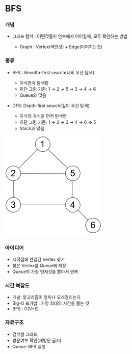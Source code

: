 # BFS

### 개념

- 그래프 탐색 : 어떤것들이 연속해서 이어질때, 모두 확인하는 방법

  - Graph : Vertex(어떤것) + Edge(이어지는것)

  

### 종류

- BFS : Breadth-first search(너비 우선 탐색)

  - 자식먼저 탐색함
  - 하단 그림 기준: 1 → 2 → 5 → 3 → 4 → 6
  - Queue와 맞음

  

- DFS: Depth-first search(깊이 우선 탐색)

  - 자식의 자식을 먼저 탐색함
  - 하단 그림 기준: 1 → 2 → 3 → 4 → 6 → 5
  - Stack과 맞음

<img src="./imgs/bfs_dfs.png">

### 아이디어

- 시작점에 연결된 Vertex 찾기
- 찾은 Vertex를 Queue에 저장
- Queue의 가장 먼저것을 뽑아서 반복

### 시간 복잡도

- 개념: 알고리즘이 얼마나 오래걸리는지
- Big-O 표기법 : 가장 최대의 시간을 뽑는 것
- BFS : O(V+E)

### 자료구조

- 검색할 그래프
- 방문여부 확인(재방문 금지)
- Queue: BFS 실행